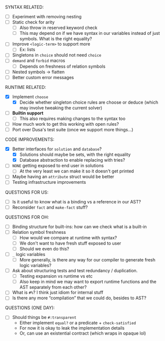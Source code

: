 SYNTAX RELATED:
- [ ] Experiment with removing nesting
- [ ] Static check for arity
  - [ ] Also throw in reserved keyword check
  - [ ] This may depend on if we have syntax in our variables
        instead of just symbols. What is the right equality?
- [ ] Improve `<logic-term>` to support more
  - [ ] Ex: lists
- [ ] Singletons in `choice` should not need `choice`
- [ ] `demand` and `forbid` macros
  - [ ] Depends on freshness of relation symbols
- [ ] Nested symbols -> flatten
- [ ] Better custom error messages

RUNTIME RELATED:
- [x] Implement `choose`
  - [x] Decide whether singleton choice rules are choose or deduce
        (which may involve tweaking the current solver)
- [ ] **Builtin support**
  - [ ] This also requires making changes to the syntax too
- [ ] How much work to get this working with open rules?
- [ ] Port over Dusa's test suite (once we support more things...)

CODE IMPROVEMENTS:
- [x] Better interfaces for `solution` and `database`?
  - [x] Solutions should maybe be sets, with the right equality
  - [x] Database abstraction to enable replacing with tries?
- [ ] `NONE` getting exposed to end user in solutions
  - [ ] At the very least we can make it so it doesn't get printed
- [ ] Maybe having an `attribute` struct would be better
- [ ] Testing infrastructure improvements

QUESTIONS FOR US:
- [ ] Is it useful to know what is a binding vs a reference in our AST?
- [ ] Reconsider `fact` and `make-fact` stuff?

QUESTIONS FOR OH:
- [ ] Binding structure for built-ins: how can we check what is a built-in
- [ ] Relation symbol freshness
  - [ ] How would we compare at runtime with syntax?
  - [ ] We don't want to have fresh stuff exposed to user
  - [ ] Should we even do this?
- [ ] `_` logic variables
  - [ ] More generally, is there any way for our compiler to generate
        fresh logic variables?
- [ ] Ask about structuring tests and test redundancy / duplication.
  - [ ] Testing expansion vs runtime vs etc
  - [ ] Also keep in mind we may want to export runtime functions
        and the AST separately from each other?
- [ ] What is `#%`? I think just idiom for internal stuff
- [ ] Is there any more “compilation” that we could do, besides to AST?

QUESTIONS (ONE DAY):
- [ ] Should things be `#:transparent`
  - Either implement `equal?` or a predicate + `check-satisfied`
  - For now it is okay to leak the implementation details
  - Or, can use an existential contract (which wraps in opaque lol)